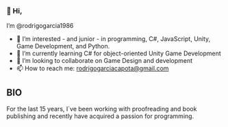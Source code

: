 ### 👋 Hi,

I’m @rodrigogarcia1986

- 👀 I’m interested - and junior - in programming, C#, JavaScript, Unity, Game Development, and Python.
- 🌱 I’m currently learning C# for object-oriented Unity Game Development
- 💞️ I’m looking to collaborate on Game Design and development
- 📫 How to reach me: rodrigogarciacapota@gmail.com

## BIO

For the last 15 years, I´ve been working with proofreading and book publishing and recently have acquired a passion for programming. 

<!---
rodrigogarcia1986/rodrigogarcia1986 is a ✨ special ✨ repository because its `README.md` (this file) appears on your GitHub profile.
You can click the Preview link to take a look at your changes.
--->
